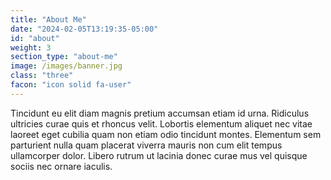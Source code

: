 ```yaml
---
title: "About Me"
date: "2024-02-05T13:19:35-05:00"
id: "about"
weight: 3
section_type: "about-me"
image: /images/banner.jpg
class: "three"
facon: "icon solid fa-user"
---
```


Tincidunt eu elit diam magnis pretium accumsan etiam id urna. Ridiculus ultricies curae quis et rhoncus velit. Lobortis elementum aliquet nec vitae laoreet eget cubilia quam non etiam odio tincidunt montes. Elementum sem parturient nulla quam placerat viverra mauris non cum elit tempus ullamcorper dolor. Libero rutrum ut lacinia donec curae mus vel quisque sociis nec ornare iaculis.
